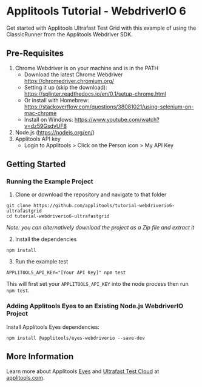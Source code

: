 # Applitools Tutorial - WebdriverIO 6

Get started with Applitools Ultrafast Test Grid with this example of using the ClassicRunner from the Applitools Webdriver SDK.

## Pre-Requisites
1. Chrome Webdriver is on your machine and is in the PATH
    * Download the latest Chrome Webdriver https://chromedriver.chromium.org/
    * Setting it up (skip the download): https://splinter.readthedocs.io/en/0.1/setup-chrome.html
    * Or install with Homebrew: https://stackoverflow.com/questions/38081021/using-selenium-on-mac-chrome
    * Install on Windows: https://www.youtube.com/watch?v=dz59GsdvUF8 
2. Node.js (<https://nodejs.org/en/>)
3. Applitools API key
    * Login to Applitools > Click on the Person icon > My API Key

## Getting Started

### Running the Example Project
1. Clone or download the repository and navigate to that folder
```
git clone https://github.com/applitools/tutorial-webdriverio6-ultrafastgrid
cd tutorial-webdriverio6-ultrafastgrid
```
*Note: you can alternatively download the project as a Zip file and extract it*

2. Install the dependencies
```
npm install
```

3. Run the example test
```
APPLITOOLS_API_KEY="[Your API Key]" npm test
```

This will first set your `APPLITOOLS_API_KEY` into the node process then run `npm test`.

### Adding Applitools Eyes to an Existing Node.js WebdriverIO Project

Install Applitools Eyes dependencies:
```
npm install @applitools/eyes-webdriverio --save-dev
```

## More Information

Learn more about Applitools [Eyes](https://info.applitools.com/ucY77) and [Ultrafast Test Cloud](https://info.applitools.com/ucY78) at [applitools.com](https://info.applitools.com/ucY76).
